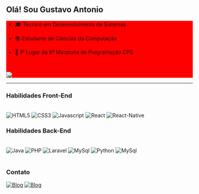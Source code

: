 ## <strong>Olá! Sou Gustavo Antonio</strong>

<div style="background-color:red";>
    
    
- 🎓 Técnico em Desenvolvimento de Sistemas <br>
- 📚 Estudante de Ciências da Computação <br>
- 🥈 1º Lugar da 8ª Maratona de Programação CPS
    
    <br>

<img  src="https://github-readme-stats.vercel.app/api/top-langs/?username=GustavoAntonio12&layout=compact&langs_count=7&theme=tokyonight">

</div>

<hr>

### <strong>Habilidades Front-End</strong>
<div style="display: inline_block";><br/>
    <img align="center"alt="HTML5" src="https://img.shields.io/badge/HTML5-E34F26?style=for-the-badge&logo=html5&logoColor=white"/>
    <img align="center"alt="CSS3" src="https://img.shields.io/badge/CSS3-1572B6?style=for-the-badge&logo=css3&logoColor=white"/>
    <img align="center"alt="Javascript" src="https://img.shields.io/badge/JavaScript-F7DF1E?style=for-the-badge&logo=javascript&logoColor=black"/>
    <img align="center"alt="React" src="https://img.shields.io/badge/React-20232A?style=for-the-badge&logo=react&logoColor=61DAFB"/>
    <img align="center"alt="React-Native" src="https://img.shields.io/badge/React_Native-20232A?style=for-the-badge&logo=react&logoColor=61DAFB"/>
</div>

### <strong>Habilidades Back-End</strong>
<div style="display: inline_block";><br/>
    <img align="center"alt="Java" src="https://img.shields.io/badge/Java-ED8B00?style=for-the-badge&logo=java&logoColor=white"/>
    <img align="center"alt="PHP" src="https://img.shields.io/badge/PHP-777BB4?style=for-the-badge&logo=php&logoColor=white"/>
    <img align="center"alt="Laravel" src="https://img.shields.io/badge/Laravel-FF2D20?style=for-the-badge&logo=laravel&logoColor=white"/>
    <img align="center"alt="MySql" src="https://img.shields.io/badge/C-00599C?style=for-the-badge&logo=c&logoColor=white"/>
    <img align="center"alt="Python" src="https://img.shields.io/badge/Python-3776AB?style=for-the-badge&logo=python&logoColor=white"/>
    <img align="center"alt="MySql" src="https://img.shields.io/badge/MySQL-00000F?style=for-the-badge&logo=mysql&logoColor=white"/>
</div>
<br>

### <strong>Contato</strong>

[![Blog](https://img.shields.io/badge/LinkedIn-0077B5?style=for-the-badge&logo=linkedin&logoColor=white)](https://www.linkedin.com/in/gustavo-antonio-b54a7b209/)
[![Blog](https://img.shields.io/badge/Gmail-D14836?style=for-the-badge&logo=gmail&logoColor=white)](gustavo12.0000@gmail.com)


